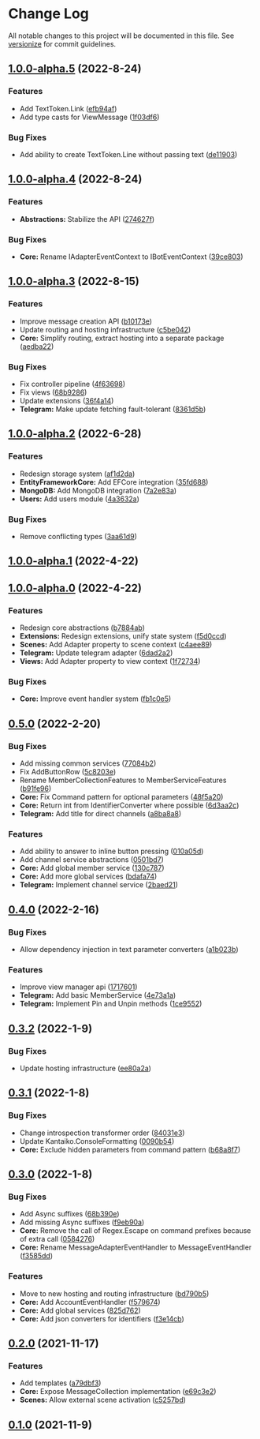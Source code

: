 # Change Log

All notable changes to this project will be documented in this file. See [versionize](https://github.com/saintedlama/versionize) for commit guidelines.

<a name="1.0.0-alpha.5"></a>
## [1.0.0-alpha.5](https://www.github.com/Replikit/Replikit/releases/tag/v1.0.0-alpha.5) (2022-8-24)

### Features

* Add TextToken.Link ([efb94af](https://www.github.com/Replikit/Replikit/commit/efb94af29f9e192ccc32cee879e2c94e6b9ab831))
* Add type casts for ViewMessage ([1f03df6](https://www.github.com/Replikit/Replikit/commit/1f03df6b8294326afa05c0e4d2caf3974a205309))

### Bug Fixes

* Add ability to create TextToken.Line without passing text ([de11903](https://www.github.com/Replikit/Replikit/commit/de11903c0fb1adf1a7c6bf4a4ab92b6bd823aca9))

<a name="1.0.0-alpha.4"></a>
## [1.0.0-alpha.4](https://www.github.com/Replikit/Replikit/releases/tag/v1.0.0-alpha.4) (2022-8-24)

### Features

* **Abstractions:** Stabilize the API ([274627f](https://www.github.com/Replikit/Replikit/commit/274627f9771825a61a50b9c19a8ff28aac97d261))

### Bug Fixes

* **Core:** Rename IAdapterEventContext to IBotEventContext ([39ce803](https://www.github.com/Replikit/Replikit/commit/39ce8035bb6ed2fc9f1445c58490c5af8b429ec6))

<a name="1.0.0-alpha.3"></a>
## [1.0.0-alpha.3](https://www.github.com/Replikit/Replikit/releases/tag/v1.0.0-alpha.3) (2022-8-15)

### Features

* Improve message creation API ([b10173e](https://www.github.com/Replikit/Replikit/commit/b10173e4c1a7fd6d343420b46fd32e6a674a59a2))
* Update routing and hosting infrastructure ([c5be042](https://www.github.com/Replikit/Replikit/commit/c5be04241d9f478fed8c69b299d6118a57502842))
* **Core:** Simplify routing, extract hosting into a separate package ([aedba22](https://www.github.com/Replikit/Replikit/commit/aedba2271136cfd408fd1ea82270fa61eb5ac2ec))

### Bug Fixes

* Fix controller pipeline ([4f63698](https://www.github.com/Replikit/Replikit/commit/4f6369895ea68b3cb0f32de0aa858ef4b72eabb9))
* Fix views ([68b9286](https://www.github.com/Replikit/Replikit/commit/68b928609735512f0e3a9260b61b60787814f67f))
* Update extensions ([36f4a14](https://www.github.com/Replikit/Replikit/commit/36f4a14ec7dfc68f287f1148343faef618106736))
* **Telegram:** Make update fetching fault-tolerant ([8361d5b](https://www.github.com/Replikit/Replikit/commit/8361d5b763cdd4e79428fd762c87322ac970a4fb))

<a name="1.0.0-alpha.2"></a>
## [1.0.0-alpha.2](https://www.github.com/Replikit/Replikit/releases/tag/v1.0.0-alpha.2) (2022-6-28)

### Features

* Redesign storage system ([af1d2da](https://www.github.com/Replikit/Replikit/commit/af1d2dad740638fa1ddd113ea32246413435a348))
* **EntityFrameworkCore:** Add EFCore integration ([35fd688](https://www.github.com/Replikit/Replikit/commit/35fd688b1b643fc5bb11c03a37d0a655ba59e366))
* **MongoDB:** Add MongoDB integration ([7a2e83a](https://www.github.com/Replikit/Replikit/commit/7a2e83ad6cc9329cb4e5e2a6e914c51c16f799d7))
* **Users:** Add users module ([4a3632a](https://www.github.com/Replikit/Replikit/commit/4a3632adfc5dcd47e164d57ae37eacbf80a76bc6))

### Bug Fixes

* Remove conflicting types ([3aa61d9](https://www.github.com/Replikit/Replikit/commit/3aa61d9a2eb15ecf326ba6a3e08bc2f02d3211bc))

<a name="1.0.0-alpha.1"></a>
## [1.0.0-alpha.1](https://www.github.com/Replikit/Replikit/releases/tag/v1.0.0-alpha.1) (2022-4-22)

<a name="1.0.0-alpha.0"></a>
## [1.0.0-alpha.0](https://www.github.com/Replikit/Replikit/releases/tag/v1.0.0-alpha.0) (2022-4-22)

### Features

* Redesign core abstractions ([b7884ab](https://www.github.com/Replikit/Replikit/commit/b7884ab393a04a5a0eedb9dc4c97e444957a0424))
* **Extensions:** Redesign extensions, unify state system ([f5d0ccd](https://www.github.com/Replikit/Replikit/commit/f5d0ccdd58568825e1fa91630933c8902e796baf))
* **Scenes:** Add Adapter property to scene context ([c4aee89](https://www.github.com/Replikit/Replikit/commit/c4aee89c2ed13f34b5509a311b13532db08678ba))
* **Telegram:** Update telegram adapter ([6dad2a2](https://www.github.com/Replikit/Replikit/commit/6dad2a2fcdbcc2d787766cb3f0475c8b28034bb9))
* **Views:** Add Adapter property to view context ([1f72734](https://www.github.com/Replikit/Replikit/commit/1f7273411aabd8f8f351f6a05d01a5c5d80dbdf4))

### Bug Fixes

* **Core:** Improve event handler system ([fb1c0e5](https://www.github.com/Replikit/Replikit/commit/fb1c0e5ae2293e6c0625cdd6b4c9331fdc86a3da))

<a name="0.5.0"></a>
## [0.5.0](https://www.github.com/Replikit/Replikit/releases/tag/v0.5.0) (2022-2-20)

### Bug Fixes

* Add missing common services ([77084b2](https://www.github.com/Replikit/Replikit/commit/77084b27fb96cc1f01cedae5bd2336c96e699ba2))
* Fix AddButtonRow ([5c8203e](https://www.github.com/Replikit/Replikit/commit/5c8203e47ffdcb772d1162b05a0e329b87cb20c1))
* Rename MemberCollectionFeatures to MemberServiceFeatures ([b91fe96](https://www.github.com/Replikit/Replikit/commit/b91fe96a2a8cfbd6b876fc2248ec566dcbca6901))
* **Core:** Fix Command pattern for optional parameters ([48f5a20](https://www.github.com/Replikit/Replikit/commit/48f5a2054ed592f11003d422173436baa77ef9c9))
* **Core:** Return int from IdentifierConverter where possible ([6d3aa2c](https://www.github.com/Replikit/Replikit/commit/6d3aa2ca971b6b4720342595daccd212c0348007))
* **Telegram:** Add title for direct channels ([a8ba8a8](https://www.github.com/Replikit/Replikit/commit/a8ba8a8a108b8ee7a4ca33bad73a24cddedcdba7))

### Features

* Add ability to answer to inline button pressing ([010a05d](https://www.github.com/Replikit/Replikit/commit/010a05d2bf3ee133f1c66fad29c2064e0719cc1b))
* Add channel service abstractions ([0501bd7](https://www.github.com/Replikit/Replikit/commit/0501bd7f74ac9d1104474deef4cfc678b8462753))
* **Core:** Add global member service ([130c787](https://www.github.com/Replikit/Replikit/commit/130c787a068720f4fa00ab9beca6264d5d7e697f))
* **Core:** Add more global services ([bdafa74](https://www.github.com/Replikit/Replikit/commit/bdafa74eee9d548b7ea2b9d9f3c620e397fc90ef))
* **Telegram:** Implement channel service ([2baed21](https://www.github.com/Replikit/Replikit/commit/2baed21841c4ddf9ef89727f426449c1658cc1cf))

<a name="0.4.0"></a>
## [0.4.0](https://www.github.com/Replikit/Replikit/releases/tag/v0.4.0) (2022-2-16)

### Bug Fixes

* Allow dependency injection in text parameter converters ([a1b023b](https://www.github.com/Replikit/Replikit/commit/a1b023b46f2d163a2888593de457d99c1cf35b25))

### Features

* Improve view manager api ([1717601](https://www.github.com/Replikit/Replikit/commit/171760190714379cc5b1d3a8e2ed9fe0dfd6c83a))
* **Telegram:** Add basic MemberService ([4e73a1a](https://www.github.com/Replikit/Replikit/commit/4e73a1a2e4593a5e77d52f11a931891e36a8880f))
* **Telegram:** Implement Pin and Unpin methods ([1ce9552](https://www.github.com/Replikit/Replikit/commit/1ce9552ac52a9df9c9c80fe175787562188e1453))

<a name="0.3.2"></a>
## [0.3.2](https://www.github.com/Replikit/Replikit/releases/tag/v0.3.2) (2022-1-9)

### Bug Fixes

* Update hosting infrastructure ([ee80a2a](https://www.github.com/Replikit/Replikit/commit/ee80a2a93741a5d9c0c7d23e228345db826882f2))

<a name="0.3.1"></a>
## [0.3.1](https://www.github.com/Replikit/Replikit/releases/tag/v0.3.1) (2022-1-8)

### Bug Fixes

* Change introspection transformer order ([84031e3](https://www.github.com/Replikit/Replikit/commit/84031e34458c3b1dc996d711466d1874cd2b63e6))
* Update Kantaiko.ConsoleFormatting ([0090b54](https://www.github.com/Replikit/Replikit/commit/0090b54a7865a6c3b7de0d19e6f03813ebe0b9da))
* **Core:** Exclude hidden parameters from command pattern ([b68a8f7](https://www.github.com/Replikit/Replikit/commit/b68a8f7ab815e39fbe5ae7de3f0c08667fcaceab))

<a name="0.3.0"></a>
## [0.3.0](https://www.github.com/Replikit/Replikit/releases/tag/v0.3.0) (2022-1-8)

### Bug Fixes

* Add Async suffixes ([68b390e](https://www.github.com/Replikit/Replikit/commit/68b390e7e526ff833f4dc1e37613f6665453b287))
* Add missing Async suffixes ([f9eb90a](https://www.github.com/Replikit/Replikit/commit/f9eb90ac1f4fef22996deb3a827071517cb8538f))
* **Core:** Remove the call of Regex.Escape on command prefixes because of extra call ([0584276](https://www.github.com/Replikit/Replikit/commit/05842765308b696a206cf686cac4bdfa23786b5b))
* **Core:** Rename MessageAdapterEventHandler to MessageEventHandler ([f3585dd](https://www.github.com/Replikit/Replikit/commit/f3585ddaf8093b790e3275a1cd38f2eb35b3237e))

### Features

* Move to new hosting and routing infrastructure ([bd790b5](https://www.github.com/Replikit/Replikit/commit/bd790b548a95d82affab62d906056730ce216eff))
* **Core:** Add AccountEventHandler ([f579674](https://www.github.com/Replikit/Replikit/commit/f579674a2bbe0b099c0484cf1c225d59fb47a048))
* **Core:** Add global services ([825d762](https://www.github.com/Replikit/Replikit/commit/825d762429701d4edffb47af7aa0e1b7ed30f571))
* **Core:** Add json converters for identifiers ([f3e14cb](https://www.github.com/Replikit/Replikit/commit/f3e14cbc747f9764a7c0b800e73312c6b5874c0b))

<a name="0.2.0"></a>
## [0.2.0](https://www.github.com/Replikit/Replikit/releases/tag/v0.2.0) (2021-11-17)

### Features

* Add templates ([a79dbf3](https://www.github.com/Replikit/Replikit/commit/a79dbf3ef4b9ce18354b4b6cb2fd5e01d41f56c3))
* **Core:** Expose MessageCollection implementation ([e69c3e2](https://www.github.com/Replikit/Replikit/commit/e69c3e209a40ecb8989f02b1d6fb6bda3724e61c))
* **Scenes:** Allow external scene activation ([c5257bd](https://www.github.com/Replikit/Replikit/commit/c5257bd17f3df52c8551633ca81d5577b9d6904c))

<a name="0.1.0"></a>
## [0.1.0](https://www.github.com/Replikit/Replikit/releases/tag/v0.1.0) (2021-11-9)

